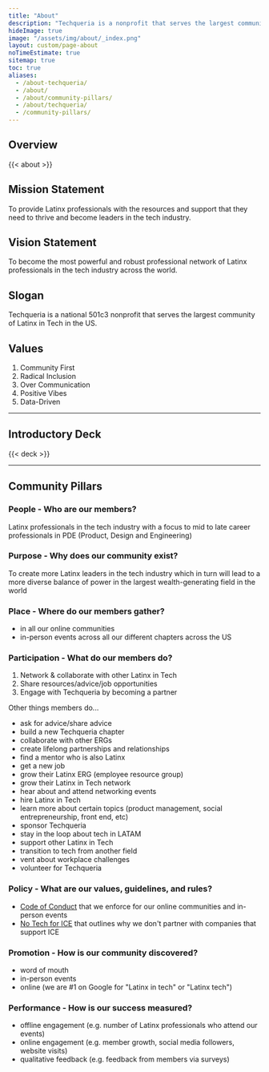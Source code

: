 ```yaml
---
title: "About"
description: "Techqueria is a nonprofit that serves the largest community of Latinx in Tech. 🌮"
hideImage: true
image: "/assets/img/about/_index.png"
layout: custom/page-about
noTimeEstimate: true
sitemap: true
toc: true
aliases:
  - /about-techqueria/
  - /about/
  - /about/community-pillars/
  - /about/techqueria/
  - /community-pillars/
---
```


## Overview

{{< about >}}

## Mission Statement

To provide Latinx professionals with the resources and support that they need to thrive and become leaders in the tech industry.

## Vision Statement

To become the most powerful and robust professional network of Latinx professionals in the tech industry across the world.

## Slogan

Techqueria is a national 501c3 nonprofit that serves the largest community of Latinx in Tech in the US.

## Values

1. Community First
2. Radical Inclusion
3. Over Communication
4. Positive Vibes
5. Data-Driven

---

## Introductory Deck

{{< deck >}}

---

## Community Pillars

### People - Who are our members?

Latinx professionals in the tech industry with a focus to mid to late career professionals in PDE (Product, Design and Engineering)

### Purpose - Why does our community exist?

To create more Latinx leaders in the tech industry which in turn will lead to a more diverse balance of power in the largest wealth-generating field in the world

### Place - Where do our members gather?

- in all our online communities
- in-person events across all our different chapters across the US

### Participation - What do our members do?

1. Network & collaborate with other Latinx in Tech
2. Share resources/advice/job opportunities
3. Engage with Techqueria by becoming a partner

Other things members do...

- ask for advice/share advice
- build a new Techqueria chapter
- collaborate with other ERGs
- create lifelong partnerships and relationships
- find a mentor who is also Latinx
- get a new job
- grow their Latinx ERG (employee resource group)
- grow their Latinx in Tech network
- hear about and attend networking events
- hire Latinx in Tech
- learn more about certain topics (product management, social entrepreneurship, front end, etc)
- sponsor Techqueria
- stay in the loop about tech in LATAM
- support other Latinx in Tech
- transition to tech from another field
- vent about workplace challenges
- volunteer for Techqueria

### Policy - What are our values, guidelines, and rules?

- [Code of Conduct](/about/code-of-conduct/) that we enforce for our online communities and in-person events
- [No Tech for ICE](/about/no-tech-for-ice) that outlines why we don't partner with companies that support ICE

### Promotion - How is our community discovered?

- word of mouth
- in-person events
- online (we are #1 on Google for "Latinx in tech" or "Latinx tech")

### Performance - How is our success measured?

- offline engagement (e.g. number of Latinx professionals who attend our events)
- online engagement (e.g. member growth, social media followers, website visits)
- qualitative feedback (e.g. feedback from members via surveys)
